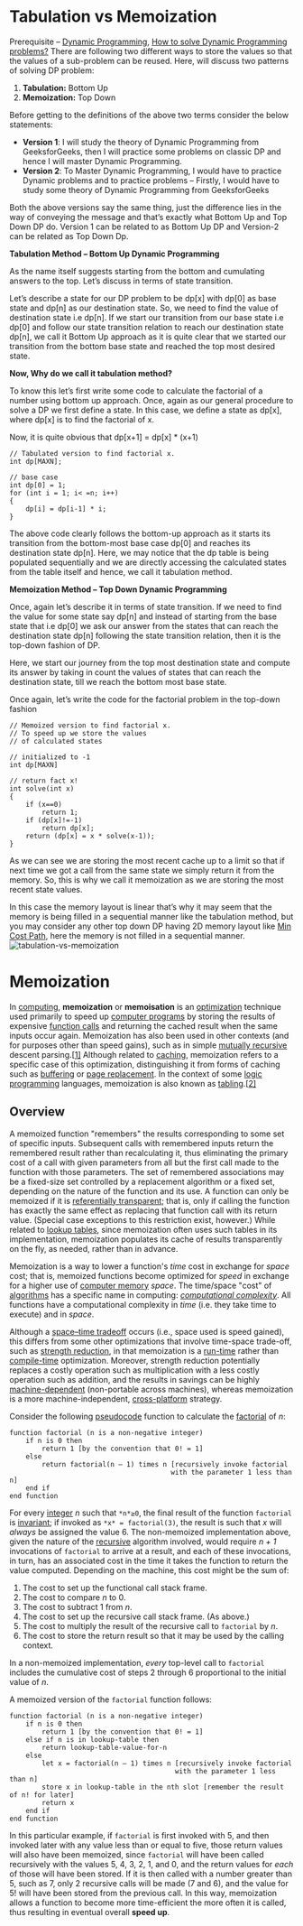 # Tabulation vs Memoization

Prerequisite – [Dynamic Programming](https://www.geeksforgeeks.org/dynamic-programming-set-1/), [How to solve Dynamic Programming problems?](https://www.geeksforgeeks.org/solve-dynamic-programming-problem/)
There are following two different ways to store the values so that the values of a sub-problem can be reused. Here, will discuss two patterns of solving DP problem:

1. **Tabulation:** Bottom Up
2. **Memoization:** Top Down

Before getting to the definitions of the above two terms consider the below statements:

- **Version 1**: I will study the theory of Dynamic Programming from GeeksforGeeks, then I will practice some problems on classic DP and hence I will master Dynamic Programming.
- **Version 2**: To Master Dynamic Programming, I would have to practice Dynamic problems and to practice problems – Firstly, I would have to study some theory of Dynamic Programming from GeeksforGeeks

Both the above versions say the same thing, just the difference lies in the way of conveying the message and that’s exactly what Bottom Up and Top Down DP do. Version 1 can be related to as Bottom Up DP and Version-2 can be related as Top Down Dp.

**Tabulation Method – Bottom Up Dynamic Programming** 

As the name itself suggests starting from the bottom and cumulating answers to the top. Let’s discuss in terms of state transition.

Let’s describe a state for our DP problem to be dp[x] with dp[0] as base state and dp[n] as our destination state. So, we need to find the value of destination state i.e dp[n].
If we start our transition from our base state i.e dp[0] and follow our state transition relation to reach our destination state dp[n], we call it Bottom Up approach as it is quite clear that we started our transition from the bottom base state and reached the top most desired state.

**Now, Why do we call it tabulation method?**

To know this let’s first write some code to calculate the factorial of a number using bottom up approach. Once, again as our general procedure to solve a DP we first define a state. In this case, we define a state as dp[x], where dp[x] is to find the factorial of x.

Now, it is quite obvious that dp[x+1] = dp[x] * (x+1)

```
// Tabulated version to find factorial x.
int dp[MAXN];

// base case
int dp[0] = 1;
for (int i = 1; i< =n; i++)
{
    dp[i] = dp[i-1] * i;
}
```

The above code clearly follows the bottom-up approach as it starts its transition from the bottom-most base case dp[0] and reaches its destination state dp[n]. Here, we may notice that the dp table is being populated sequentially and we are directly accessing the calculated states from the table itself and hence, we call it tabulation method.

**Memoization Method – Top Down Dynamic Programming** 

Once, again let’s describe it in terms of state transition. If we need to find the value for some state say dp[n] and instead of starting from the base state that i.e dp[0] we ask our answer from the states that can reach the destination state dp[n] following the state transition relation, then it is the top-down fashion of DP.

Here, we start our journey from the top most destination state and compute its answer by taking in count the values of states that can reach the destination state, till we reach the bottom most base state.

Once again, let’s write the code for the factorial problem in the top-down fashion

```
// Memoized version to find factorial x.
// To speed up we store the values
// of calculated states

// initialized to -1
int dp[MAXN]

// return fact x!
int solve(int x)
{
    if (x==0)
        return 1;
    if (dp[x]!=-1)
        return dp[x];
    return (dp[x] = x * solve(x-1));
}
```

As we can see we are storing the most recent cache up to a limit so that if next time we got a call from the same state we simply return it from the memory. So, this is why we call it memoization as we are storing the most recent state values.

In this case the memory layout is linear that’s why it may seem that the memory is being filled in a sequential manner like the tabulation method, but you may consider any other top down DP having 2D memory layout like [Min Cost Path](https://www.geeksforgeeks.org/dynamic-programming-set-6-min-cost-path/), here the memory is not filled in a sequential manner.
![tabulation-vs-memoization](https://media.geeksforgeeks.org/wp-content/cdn-uploads/Tabulation-vs-Memoization-1.png)



# Memoization

In [computing](https://en.wikipedia.org/wiki/Computing), **memoization** or **memoisation** is an [optimization](https://en.wikipedia.org/wiki/Optimization_(computer_science)) technique used primarily to speed up [computer programs](https://en.wikipedia.org/wiki/Computer_programs) by storing the results of expensive [function calls](https://en.wikipedia.org/wiki/Subroutine) and returning the cached result when the same inputs occur again. Memoization has also been used in other contexts (and for purposes other than speed gains), such as in simple [mutually recursive](https://en.wikipedia.org/wiki/Mutual_recursion) descent parsing.[[1\]](https://en.wikipedia.org/wiki/Memoization#cite_note-Norvig1991-1) Although related to [caching](https://en.wikipedia.org/wiki/Cache_(computing)), memoization refers to a specific case of this optimization, distinguishing it from forms of caching such as [buffering](https://en.wikipedia.org/wiki/Buffer_(computer_science)) or [page replacement](https://en.wikipedia.org/wiki/Page_replacement_algorithm). In the context of some [logic programming](https://en.wikipedia.org/wiki/Logic_programming) languages, memoization is also known as [tabling](https://en.wikipedia.org/wiki/Prolog#Tabling).[[2\]](https://en.wikipedia.org/wiki/Memoization#cite_note-Warren1999-2)

## Overview

A memoized function "remembers" the results corresponding to some set of specific inputs. Subsequent calls with remembered inputs return the remembered result rather than recalculating it, thus eliminating the primary cost of a call with given parameters from all but the first call made to the function with those parameters. The set of remembered associations may be a fixed-size set controlled by a replacement algorithm or a fixed set, depending on the nature of the function and its use. A function can only be memoized if it is [referentially transparent](https://en.wikipedia.org/wiki/Referential_transparency); that is, only if calling the function has exactly the same effect as replacing that function call with its return value. (Special case exceptions to this restriction exist, however.) While related to [lookup tables](https://en.wikipedia.org/wiki/Lookup_table), since memoization often uses such tables in its implementation, memoization populates its cache of results transparently on the fly, as needed, rather than in advance.

Memoization is a way to lower a function's *time* cost in exchange for *space* cost; that is, memoized functions become optimized for *speed* in exchange for a higher use of [computer memory](https://en.wikipedia.org/wiki/Computer_memory) *space*. The time/space "cost" of [algorithms](https://en.wikipedia.org/wiki/Algorithm) has a specific name in computing: *[computational complexity](https://en.wikipedia.org/wiki/Computational_complexity_theory)*. All functions have a computational complexity in *time* (i.e. they take time to execute) and in *space*.

Although a [space–time tradeoff](https://en.wikipedia.org/wiki/Space–time_tradeoff) occurs (i.e., space used is speed gained), this differs from some other optimizations that involve time-space trade-off, such as [strength reduction](https://en.wikipedia.org/wiki/Strength_reduction), in that memoization is a [run-time](https://en.wikipedia.org/wiki/Run_time_(program_lifecycle_phase)) rather than [compile-time](https://en.wikipedia.org/wiki/Compile-time) optimization. Moreover, strength reduction potentially replaces a costly operation such as multiplication with a less costly operation such as addition, and the results in savings can be highly [machine-dependent](https://en.wikipedia.org/wiki/Machine-dependent) (non-portable across machines), whereas memoization is a more machine-independent, [cross-platform](https://en.wikipedia.org/wiki/Cross-platform) strategy.

Consider the following [pseudocode](https://en.wikipedia.org/wiki/Pseudocode) function to calculate the [factorial](https://en.wikipedia.org/wiki/Factorial) of *n*:

```
function factorial (n is a non-negative integer)
    if n is 0 then
        return 1 [by the convention that 0! = 1]
    else   
        return factorial(n – 1) times n [recursively invoke factorial 
                                        with the parameter 1 less than n]
    end if
end function
```

For every [integer](https://en.wikipedia.org/wiki/Integer) *n* such that `*n*≥0`, the final result of the function `factorial` is [invariant](https://en.wikipedia.org/wiki/Invariant_(computer_science)); if invoked as `*x* = factorial(3)`, the result is such that *x* will *always* be assigned the value 6. The non-memoized implementation above, given the nature of the [recursive](https://en.wikipedia.org/wiki/Recursion) algorithm involved, would require *n + 1* invocations of `factorial` to arrive at a result, and each of these invocations, in turn, has an associated cost in the time it takes the function to return the value computed. Depending on the machine, this cost might be the sum of:

1. The cost to set up the functional call stack frame.
2. The cost to compare *n* to 0.
3. The cost to subtract 1 from *n*.
4. The cost to set up the recursive call stack frame. (As above.)
5. The cost to multiply the result of the recursive call to `factorial` by *n*.
6. The cost to store the return result so that it may be used by the calling context.

In a non-memoized implementation, *every* top-level call to `factorial` includes the cumulative cost of steps 2 through 6 proportional to the initial value of *n*.

A memoized version of the `factorial` function follows:

```
function factorial (n is a non-negative integer)
    if n is 0 then
        return 1 [by the convention that 0! = 1]
    else if n is in lookup-table then
        return lookup-table-value-for-n
    else
        let x = factorial(n – 1) times n [recursively invoke factorial
                                         with the parameter 1 less than n]
        store x in lookup-table in the nth slot [remember the result of n! for later]
        return x
    end if
end function
```

In this particular example, if `factorial` is first invoked with 5, and then invoked later with any value less than or equal to five, those return values will also have been memoized, since `factorial` will have been called recursively with the values 5, 4, 3, 2, 1, and 0, and the return values for *each* of those will have been stored. If it is then called with a number greater than 5, such as 7, only 2 recursive calls will be made (7 and 6), and the value for 5! will have been stored from the previous call. In this way, memoization allows a function to become more time-efficient the more often it is called, thus resulting in eventual overall **speed up**.

